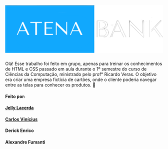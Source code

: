 <h1 align="center"> 
    <img src="img/logo-azul.svg" alt="Logo Atenabank">
 </h1>

Olá! Esse trabalho foi feito em grupo, apenas para treinar os conhecimentos de HTML e CSS passado em aula durante o 1º semestre do curso de Ciências da Computação, ministrado pelo prof° Ricardo Veras. O objetivo era criar uma empresa fictícia de cartões, onde o cliente poderia navegar entre as telas para conhecer os produtos. 🚀

#### Feito por:

#### [Jelly Lacerda](https://github.com/jellylacerda)
#### [Carlos Vinícius](https://github.com/carlosvinicius-ai)
#### Derick Enrico
#### Alexandre Fumanti
